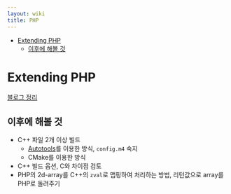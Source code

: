 ```yaml
---
layout: wiki 
title: PHP
---
```


<!-- TOC -->

- [Extending PHP](#extending-php)
    - [이후에 해볼 것](#이후에-해볼-것)

<!-- /TOC -->

# Extending PHP
[블로그 정리](http://dev.likejazz.com/post/173383191236/extending-php)

## 이후에 해볼 것
- C++ 파일 2개 이상 빌드
    - [Autotools](https://www.gnu.org/software/automake/manual/html_node/Autotools-Introduction.html)를 이용한 방식, `config.m4` 숙지
    - CMake를 이용한 방식
- C++ 빌드 옵션, C와 차이점 검토
- PHP의 2d-array를 C++의 `zval`로 맵핑하여 처리하는 방법, 리턴값으로 array를 PHP로 돌려주기